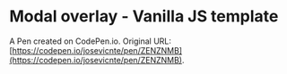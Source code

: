 # Modal overlay - Vanilla JS template

A Pen created on CodePen.io. Original URL: [https://codepen.io/josevicnte/pen/ZENZNMB](https://codepen.io/josevicnte/pen/ZENZNMB).

